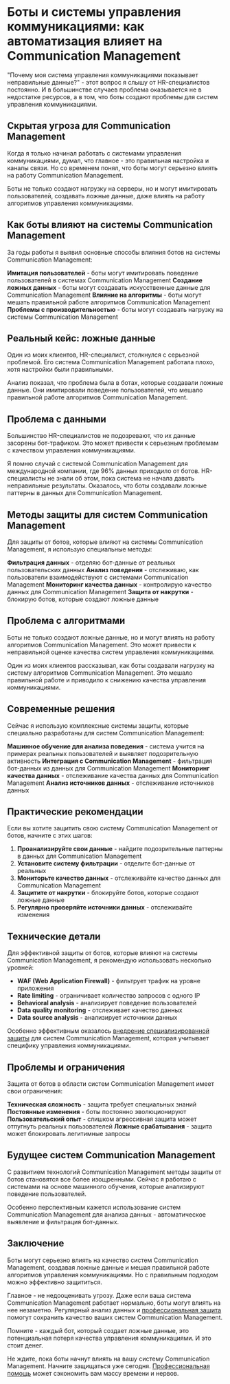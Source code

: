 ﻿# Боты и системы управления коммуникациями: как автоматизация влияет на Communication Management

"Почему моя система управления коммуникациями показывает неправильные данные?" - этот вопрос я слышу от HR-специалистов постоянно. И в большинстве случаев проблема оказывается не в недостатке ресурсов, а в том, что боты создают проблемы для систем управления коммуникациями.

## Скрытая угроза для Communication Management

Когда я только начинал работать с системами управления коммуникациями, думал, что главное - это правильная настройка и каналы связи. Но со временем понял, что боты могут серьезно влиять на работу Communication Management.

Боты не только создают нагрузку на серверы, но и могут имитировать пользователей, создавать ложные данные, даже влиять на работу алгоритмов управления коммуникациями.

## Как боты влияют на системы Communication Management

За годы работы я выявил основные способы влияния ботов на системы Communication Management:

**Имитация пользователей** - боты могут имитировать поведение пользователей в системах Communication Management
**Создание ложных данных** - боты могут создавать искусственные данные для Communication Management
**Влияние на алгоритмы** - боты могут мешать правильной работе алгоритмов Communication Management
**Проблемы с производительностью** - боты могут создавать нагрузку на системы Communication Management

## Реальный кейс: ложные данные

Один из моих клиентов, HR-специалист, столкнулся с серьезной проблемой. Его система Communication Management работала плохо, хотя настройки были правильными.

Анализ показал, что проблема была в ботах, которые создавали ложные данные. Они имитировали поведение пользователей, что мешало правильной работе алгоритмов Communication Management.

## Проблема с данными

Большинство HR-специалистов не подозревают, что их данные засорены бот-трафиком. Это может привести к серьезным проблемам с качеством управления коммуникациями.

Я помню случай с системой Communication Management для международной компании, где 96% данных приходило от ботов. HR-специалисты не знали об этом, пока система не начала давать неправильные результаты. Оказалось, что боты создавали ложные паттерны в данных для Communication Management.

## Методы защиты для систем Communication Management

Для защиты от ботов, которые влияют на системы Communication Management, я использую специальные методы:

**Фильтрация данных** - отделяю бот-данные от реальных пользовательских данных
**Анализ поведения** - отслеживаю, как пользователи взаимодействуют с системами Communication Management
**Мониторинг качества данных** - контролирую качество данных для Communication Management
**Защита от накрутки** - блокирую ботов, которые создают ложные данные

## Проблема с алгоритмами

Боты не только создают ложные данные, но и могут влиять на работу алгоритмов Communication Management. Это может привести к неправильной оценке качества систем управления коммуникациями.

Один из моих клиентов рассказывал, как боты создавали нагрузку на систему алгоритмов Communication Management. Это мешало правильной работе и приводило к снижению качества управления коммуникациями.

## Современные решения

Сейчас я использую комплексные системы защиты, которые специально разработаны для систем Communication Management:

**Машинное обучение для анализа поведения** - система учится на примерах реальных пользователей и выявляет подозрительную активность
**Интеграция с Communication Management** - фильтрация бот-данных из данных для Communication Management
**Мониторинг качества данных** - отслеживание качества данных для Communication Management
**Анализ источников данных** - отслеживание источников данных

## Практические рекомендации

Если вы хотите защитить свою систему Communication Management от ботов, начните с этих шагов:

1. **Проанализируйте свои данные** - найдите подозрительные паттерны в данных для Communication Management
2. **Установите систему фильтрации** - отделите бот-данные от реальных
3. **Мониторьте качество данных** - отслеживайте качество данных для Communication Management
4. **Защитите от накрутки** - блокируйте ботов, которые создают ложные данные
5. **Регулярно проверяйте источники данных** - отслеживайте изменения

## Технические детали

Для эффективной защиты от ботов, которые влияют на системы Communication Management, я рекомендую использовать несколько уровней:

- **WAF (Web Application Firewall)** - фильтрует трафик на уровне приложения
- **Rate limiting** - ограничивает количество запросов с одного IP
- **Behavioral analysis** - анализирует поведение пользователей
- **Data quality monitoring** - отслеживает качество данных
- **Data source analysis** - анализирует источники данных

Особенно эффективным оказалось [внедрение специализированной защиты](https://progaem.com/ustanovka-antibota-usluga-po-zashhite-ot-botov-vashih-sajtov-na-razlichnyh-cms-sistemah.html) для систем Communication Management, которая учитывает специфику управления коммуникациями.

## Проблемы и ограничения

Защита от ботов в области систем Communication Management имеет свои ограничения:

**Техническая сложность** - защита требует специальных знаний
**Постоянные изменения** - боты постоянно эволюционируют
**Пользовательский опыт** - слишком агрессивная защита может отпугнуть реальных пользователей
**Ложные срабатывания** - защита может блокировать легитимные запросы

## Будущее систем Communication Management

С развитием технологий Communication Management методы защиты от ботов становятся все более изощренными. Сейчас я работаю с системами на основе машинного обучения, которые анализируют поведение пользователей.

Особенно перспективным кажется использование систем Communication Management для анализа данных - автоматическое выявление и фильтрация бот-данных.

## Заключение

Боты могут серьезно влиять на качество систем Communication Management, создавая ложные данные и мешая правильной работе алгоритмов управления коммуникациями. Но с правильным подходом можно эффективно защититься.

Главное - не недооценивать угрозу. Даже если ваша система Communication Management работает нормально, боты могут влиять на нее незаметно. Регулярный анализ данных и [профессиональная защита](https://progaem.com/ustanovka-antibota-usluga-po-zashhite-ot-botov-vashih-sajtov-na-razlichnyh-cms-sistemah.html) помогут сохранить качество ваших систем Communication Management.

Помните - каждый бот, который создает ложные данные, это потенциальная потеря качества управления коммуникациями. И это стоит денег.

Не ждите, пока боты начнут влиять на вашу систему Communication Management. Начните защищаться уже сегодня. [Профессиональная помощь](https://progaem.com/ustanovka-antibota-usluga-po-zashhite-ot-botov-vashih-sajtov-na-razlichnyh-cms-sistemah.html) может сэкономить вам массу времени и нервов.
